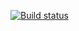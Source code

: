 [![Build status](https://ci.appveyor.com/api/projects/status/2b5opyakdwwglwlp?svg=true)](https://ci.appveyor.com/project/AnnaSolozobova/postman-echo)